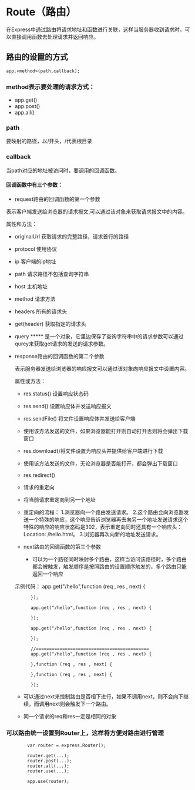 # Route（路由） #
在Express中通过路由将请求地址和函数进行关联，这样当服务器收到请求时，可以直接调用函数去处理请求并返回响应。
			
## 路由的设置的方式 ##
    app.<method>(path,callback); 
  
### method表示要处理的请求方式： ###
-  app.get()
-  app.post()
-  app.all()
					

### path ###
要映射的路径，以/开头，/代表根目录
				

### callback ###
   当path对应的地址被访问时，要调用的回调函数。
   
#### 回调函数中有三个参数： ####
   
   - request路由的回调函数的第一个参数
   
 表示客户端发送给浏览器的请求报文,可以通过该对象来获取请求报文中的内容。
  
 属性和方法：
  -    originalUrl 获取请求的完整路径，请求首行的路径

  -    protocol 使用协议

  -    ip 客户端的ip地址

  -    path 请求路径不包括查询字符串
 
  -    host 主机地址

  -    method 请求方法

  -    headers 所有的请求头

  -    get(header) 获取指定的请求头
  
 -    query ***** 是一个对象，它里边保存了查询字符串中的请求参数可以通过qurey来获取get请求的发送的请求参数。
  
- response路由的回调函数的第二个参数

   表示服务器发送给浏览器的响应报文可以通过该对象向响应报文中设置内容。
   
   属性或方法：

   - res.status() 设置响应状态码
   
   - res.send() 设置响应体并发送响应报文
   
   - res.sendFile() 将文件设置响应体并发送给客户端
    - 使用该方法发送的文件，如果浏览器能打开则自动打开否则将会弹出下载窗口
   
   - res.download()将文件设置为响应头并提供给客户端进行下载
    - 使用该方法发送的文件，无论浏览器是否能打开，都会弹出下载窗口
   
   - res.redirect()
    - 请求的重定向
    - 将当前请求重定向到另一个地址
    - 重定向的流程：
     1.浏览器向一个路由发送请求。
     2.这个路由会向浏览器发送一个特殊的响应，这个响应告诉浏览器再去向另一个地址发送请求这个特殊的响应的响应状态码是302，表示重定向同时还具有一个响应头：Location: /hello.html。
     3.浏览器再次向新的地址发送请求。
  
  
   - next路由的回调函数的第三个参数

     - 可以为一个路径同时映射多个路由，这样当访问该路径时，多个路由都会被触发，触发顺序是按照路由的设置顺序触发的，多个路由只能返回一个响应

	示例代码：
			app.get("/hello",function (req , res , next) {

			});

			app.get("/hello",function (req , res , next) {

			});

			app.get("/hello",function (req , res , next) {

			});
			
			//===========================================
			app.get("/hello",function (req , res , next) {

			},function (req , res , next) {

			},function (req , res , next) {

			});
			
  - 可以通过next来控制路由是否相下进行，如果不调用next，则不会向下继续，而调用next则会触发下一个路由。
			
  - 同一个请求的req和res一定是相同的对象	
		
### 可以路由统一设置到Router上，这样将方便对路由进行管理 ###

			var router = express.Router();
			
			router.get(...);
			router.post(...);
			router.all(...);
			router.use(...);
			
			app.use(router);
